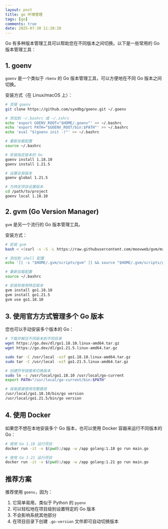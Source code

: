 ```yaml
---
layout: post
title: go 环境管理
tags: [go]
comments: true
date: 2025-07-30 11:28:28
---
```


Go 有多种版本管理工具可以帮助您在不同版本之间切换。以下是一些常用的 Go 版本管理工具：

<!-- more -->

## 1. goenv

`goenv` 是一个类似于 `rbenv` 的 Go 版本管理工具，可以方便地在不同 Go 版本之间切换。

安装方式（在 Linux/macOS 上）：

```bash
# 克隆 goenv
git clone https://github.com/syndbg/goenv.git ~/.goenv

# 添加到 ~/.bashrc 或 ~/.zshrc
echo 'export GOENV_ROOT="$HOME/.goenv"' >> ~/.bashrc
echo 'export PATH="$GOENV_ROOT/bin:$PATH"' >> ~/.bashrc
echo 'eval "$(goenv init -)"' >> ~/.bashrc

# 重新加载配置
source ~/.bashrc

# 安装指定版本的 Go
goenv install 1.18.10
goenv install 1.21.5

# 设置全局版本
goenv global 1.21.5

# 为特定项目设置版本
cd /path/to/project
goenv local 1.18.10
```

## 2. gvm (Go Version Manager)

`gvm` 是另一个流行的 Go 版本管理工具。

安装方式：

```bash
# 安装 gvm
bash < <(curl -s -S -L https://raw.githubusercontent.com/moovweb/gvm/master/binscripts/gvm-installer)

# 添加到 shell 配置
echo '[[ -s "$HOME/.gvm/scripts/gvm" ]] && source "$HOME/.gvm/scripts/gvm"' >> ~/.bashrc

# 重新加载配置
source ~/.bashrc

# 安装和使用特定版本
gvm install go1.18.10
gvm install go1.21.5
gvm use go1.18.10
```

## 3. 使用官方方式管理多个 Go 版本

您也可以手动安装多个版本的 Go：

```bash
# 下载并解压不同版本到不同目录
wget https://go.dev/dl/go1.18.10.linux-amd64.tar.gz
wget https://go.dev/dl/go1.21.5.linux-amd64.tar.gz

sudo tar -C /usr/local -xzf go1.18.10.linux-amd64.tar.gz
sudo tar -C /usr/local -xzf go1.21.5.linux-amd64.tar.gz

# 创建符号链接来切换版本
sudo ln -s /usr/local/go1.18.10 /usr/local/go-current
export PATH="/usr/local/go-current/bin:$PATH"

# 或者直接使用完整路径
/usr/local/go1.18.10/bin/go version
/usr/local/go1.21.5/bin/go version
```

## 4. 使用 Docker

如果您不想在本地安装多个 Go 版本，也可以使用 Docker 容器来运行不同版本的 Go：

```bash
# 使用 Go 1.18 运行项目
docker run -it -v $(pwd):/app -w /app golang:1.18 go run main.go

# 使用 Go 1.21 运行项目
docker run -it -v $(pwd):/app -w /app golang:1.21 go run main.go
```

## 推荐方案

推荐使用 `goenv`，因为：

1. 它简单易用，类似于 Python 的 `pyenv`
2. 可以轻松地在项目级别设置特定的 Go 版本
3. 不会影响系统其他部分
4. 在项目目录下创建 `.go-version` 文件即可自动切换版本
